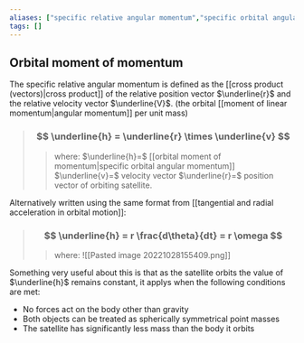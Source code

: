 ```yaml
---
aliases: ["specific relative angular momentum","specific orbital angular momentum"]
tags: []
---
```


## Orbital moment of momentum
The specific relative angular momentum is defined as the [[cross product (vectors)|cross product]] of the relative position vector $\underline{r}$ and the relative velocity vector $\underline{V}$. (the orbital [[moment of linear momentum|angular momentum]] per unit mass)
 
> ### $$ \underline{h} = \underline{r} \times \underline{v} $$ 
>> where:
>> $\underline{h}=$ [[orbital moment of momentum|specific orbital angular momentum]]
>> $\underline{v}=$ velocity vector
>> $\underline{r}=$ position vector of orbiting satellite.

Alternatively written using the same format from [[tangential and radial acceleration in orbital motion]]:

> ### $$ \underline{h} = r \frac{d\theta}{dt} = r \omega $$ 
>> where:
>> ![[Pasted image 20221028155409.png]]

Something very useful about this is that as the satellite orbits the value of $\underline{h}$ remains constant, it applys when the following conditions are met:
- No forces act on the body other than gravity
- Both objects can be treated as spherically symmetrical point masses
- The satellite has significantly less mass than the body it orbits

